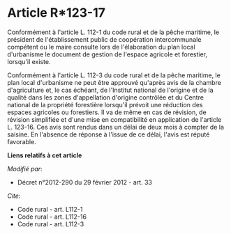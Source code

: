 # Article R*123-17

Conformément à l'article L. 112-1 du code rural et de la pêche maritime, le président de l'établissement public de
coopération intercommunale compétent ou le maire consulte lors de l'élaboration du plan local d'urbanisme le document de
gestion de l'espace agricole et forestier, lorsqu'il existe. 

Conformément à l'article L. 112-3 du code rural et de la pêche maritime, le plan local d'urbanisme ne peut être approuvé
qu'après avis de la chambre d'agriculture et, le cas échéant, de l'Institut national de l'origine et de la qualité dans les
zones d'appellation d'origine contrôlée et du Centre national de la propriété forestière lorsqu'il prévoit une réduction des
espaces agricoles ou forestiers. Il va de même en cas de révision, de révision simplifiée et d'une mise en compatibilité en
application de l'article L. 123-16. Ces avis sont rendus dans un délai de deux mois à compter de la saisine. En l'absence de
réponse à l'issue de ce délai, l'avis est réputé favorable.

**Liens relatifs à cet article**

_Modifié par_:

  - Décret n°2012-290 du 29 février 2012 - art. 33

_Cite_:

  - Code rural - art. L112-1
  - Code rural - art. L112-16
  - Code rural - art. L112-3
